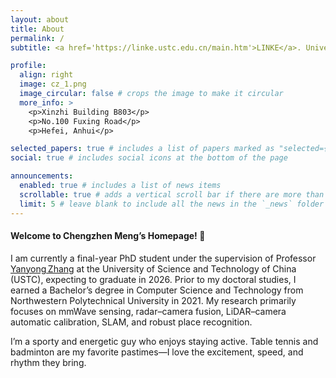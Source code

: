 ```yaml
---
layout: about
title: About
permalink: /
subtitle: <a href='https://linke.ustc.edu.cn/main.htm'>LINKE</a>. University of Science and Technology of China（USTC)

profile:
  align: right
  image: cz_1.png
  image_circular: false # crops the image to make it circular
  more_info: >
    <p>Xinzhi Building B803</p>
    <p>No.100 Fuxing Road</p>
    <p>Hefei, Anhui</p>

selected_papers: true # includes a list of papers marked as "selected={true}"
social: true # includes social icons at the bottom of the page

announcements:
  enabled: true # includes a list of news items
  scrollable: true # adds a vertical scroll bar if there are more than 3 news items
  limit: 5 # leave blank to include all the news in the `_news` folder
---
```


#### Welcome to Chengzhen Meng’s Homepage! 👋

I am currently a final-year PhD student under the supervision of Professor [Yanyong Zhang](http://staff.ustc.edu.cn/~yanyongz/) at the University of Science and Technology of China (USTC), expecting to graduate in 2026. Prior to my doctoral studies, I earned a Bachelor’s degree in Computer Science and Technology from Northwestern Polytechnical University in 2021. My research primarily focuses on mmWave sensing, radar–camera fusion, LiDAR–camera automatic calibration, SLAM, and robust place recognition.

I’m a sporty and energetic guy who enjoys staying active. Table tennis and badminton are my favorite pastimes—I love the excitement, speed, and rhythm they bring.
